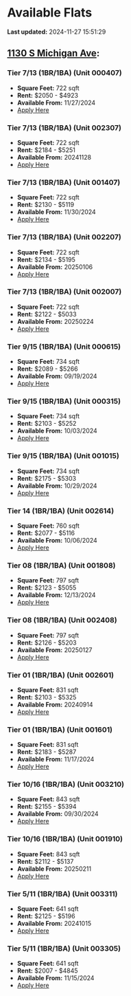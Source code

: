 # Available Flats

**Last updated:** 2024-11-27 15:51:29

## [1130 S Michigan Ave](https://1130smichigan.com/wp-json/floorplans/v1/available-units):
### Tier 7/13 (1BR/1BA) (Unit 000407)
- **Square Feet:** 722 sqft
- **Rent:** $2050 - $4923
- **Available From:** 11/27/2024
- [Apply Here](https://1130smichigan.securecafe.com/onlineleasing/eleven-thirty/oleapplication.aspx?stepname=RentalOptions&myOlePropertyId=638530&FloorPlanID=2321071&UnitID=11312667&header=1)

### Tier 7/13 (1BR/1BA) (Unit 002307)
- **Square Feet:** 722 sqft
- **Rent:** $2184 - $5251
- **Available From:** 20241128
- [Apply Here](https://1130smichigan.securecafe.com/onlineleasing/eleven-thirty/oleapplication.aspx?stepname=RentalOptions&myOlePropertyId=638530&FloorPlanID=2321071&UnitID=11312683&header=1)

### Tier 7/13 (1BR/1BA) (Unit 001407)
- **Square Feet:** 722 sqft
- **Rent:** $2130 - $5119
- **Available From:** 11/30/2024
- [Apply Here](https://1130smichigan.securecafe.com/onlineleasing/eleven-thirty/oleapplication.aspx?stepname=RentalOptions&myOlePropertyId=638530&FloorPlanID=2321071&UnitID=11312674&header=1)

### Tier 7/13 (1BR/1BA) (Unit 002207)
- **Square Feet:** 722 sqft
- **Rent:** $2134 - $5195
- **Available From:** 20250106
- [Apply Here](https://1130smichigan.securecafe.com/onlineleasing/eleven-thirty/oleapplication.aspx?stepname=RentalOptions&myOlePropertyId=638530&FloorPlanID=2321071&UnitID=11312681&header=1)

### Tier 7/13 (1BR/1BA) (Unit 002007)
- **Square Feet:** 722 sqft
- **Rent:** $2122 - $5033
- **Available From:** 20250224
- [Apply Here](https://1130smichigan.securecafe.com/onlineleasing/eleven-thirty/oleapplication.aspx?stepname=RentalOptions&myOlePropertyId=638530&FloorPlanID=2321071&UnitID=11312680&header=1)

### Tier 9/15 (1BR/1BA) (Unit 000615)
- **Square Feet:** 734 sqft
- **Rent:** $2089 - $5266
- **Available From:** 09/19/2024
- [Apply Here](https://1130smichigan.securecafe.com/onlineleasing/eleven-thirty/oleapplication.aspx?stepname=RentalOptions&myOlePropertyId=638530&FloorPlanID=2321072&UnitID=11312771&header=1)

### Tier 9/15 (1BR/1BA) (Unit 000315)
- **Square Feet:** 734 sqft
- **Rent:** $2103 - $5252
- **Available From:** 10/03/2024
- [Apply Here](https://1130smichigan.securecafe.com/onlineleasing/eleven-thirty/oleapplication.aspx?stepname=RentalOptions&myOlePropertyId=638530&FloorPlanID=2321072&UnitID=11312749&header=1)

### Tier 9/15 (1BR/1BA) (Unit 001015)
- **Square Feet:** 734 sqft
- **Rent:** $2175 - $5303
- **Available From:** 10/29/2024
- [Apply Here](https://1130smichigan.securecafe.com/onlineleasing/eleven-thirty/oleapplication.aspx?stepname=RentalOptions&myOlePropertyId=638530&FloorPlanID=2321072&UnitID=11312782&header=1)

### Tier 14 (1BR/1BA) (Unit 002614)
- **Square Feet:** 760 sqft
- **Rent:** $2077 - $5116
- **Available From:** 10/06/2024
- [Apply Here](https://1130smichigan.securecafe.com/onlineleasing/eleven-thirty/oleapplication.aspx?stepname=RentalOptions&myOlePropertyId=638530&FloorPlanID=3127225&UnitID=11312928&header=1)

### Tier 08 (1BR/1BA) (Unit 001808)
- **Square Feet:** 797 sqft
- **Rent:** $2123 - $5055
- **Available From:** 12/13/2024
- [Apply Here](https://1130smichigan.securecafe.com/onlineleasing/eleven-thirty/oleapplication.aspx?stepname=RentalOptions&myOlePropertyId=638530&FloorPlanID=2321074&UnitID=11312891&header=1)

### Tier 08 (1BR/1BA) (Unit 002408)
- **Square Feet:** 797 sqft
- **Rent:** $2126 - $5203
- **Available From:** 20250127
- [Apply Here](https://1130smichigan.securecafe.com/onlineleasing/eleven-thirty/oleapplication.aspx?stepname=RentalOptions&myOlePropertyId=638530&FloorPlanID=2321074&UnitID=11312950&header=1)

### Tier 01 (1BR/1BA) (Unit 002601)
- **Square Feet:** 831 sqft
- **Rent:** $2103 - $5325
- **Available From:** 20240914
- [Apply Here](https://1130smichigan.securecafe.com/onlineleasing/eleven-thirty/oleapplication.aspx?stepname=RentalOptions&myOlePropertyId=638530&FloorPlanID=2321068&UnitID=11313054&header=1)

### Tier 01 (1BR/1BA) (Unit 001601)
- **Square Feet:** 831 sqft
- **Rent:** $2183 - $5287
- **Available From:** 11/17/2024
- [Apply Here](https://1130smichigan.securecafe.com/onlineleasing/eleven-thirty/oleapplication.aspx?stepname=RentalOptions&myOlePropertyId=638530&FloorPlanID=2321068&UnitID=11312909&header=1)

### Tier 10/16 (1BR/1BA) (Unit 003210)
- **Square Feet:** 843 sqft
- **Rent:** $2155 - $5394
- **Available From:** 09/30/2024
- [Apply Here](https://1130smichigan.securecafe.com/onlineleasing/eleven-thirty/oleapplication.aspx?stepname=RentalOptions&myOlePropertyId=638530&FloorPlanID=2321073&UnitID=11313001&header=1)

### Tier 10/16 (1BR/1BA) (Unit 001910)
- **Square Feet:** 843 sqft
- **Rent:** $2112 - $5137
- **Available From:** 20250211
- [Apply Here](https://1130smichigan.securecafe.com/onlineleasing/eleven-thirty/oleapplication.aspx?stepname=RentalOptions&myOlePropertyId=638530&FloorPlanID=2321073&UnitID=11313032&header=1)

### Tier 5/11 (1BR/1BA) (Unit 003311)
- **Square Feet:** 641 sqft
- **Rent:** $2125 - $5196
- **Available From:** 20241015
- [Apply Here](https://1130smichigan.securecafe.com/onlineleasing/eleven-thirty/oleapplication.aspx?stepname=RentalOptions&myOlePropertyId=638530&FloorPlanID=2321070&UnitID=11312636&header=1)

### Tier 5/11 (1BR/1BA) (Unit 003305)
- **Square Feet:** 641 sqft
- **Rent:** $2007 - $4845
- **Available From:** 11/15/2024
- [Apply Here](https://1130smichigan.securecafe.com/onlineleasing/eleven-thirty/oleapplication.aspx?stepname=RentalOptions&myOlePropertyId=638530&FloorPlanID=2321070&UnitID=11312581&header=1)

